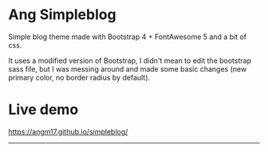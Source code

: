 # Ang Simpleblog
Simple blog theme made with Bootstrap 4 + FontAwesome 5 and a bit of css. 

It uses a modified version of Bootstrap, I didn't mean to edit the bootstrap sass file, but I was messing around and made some basic changes (new primary color, no border radius by default).

# Live demo 

https://angm17.github.io/simpleblog/

-----------------------
